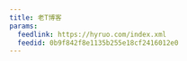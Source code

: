 ```yaml
---
title: 老T博客
params:
  feedlink: https://hyruo.com/index.xml
  feedid: 0b9f842f8e1135b255e18cf2416012e0
---
```

